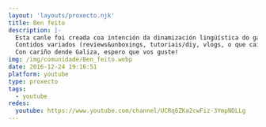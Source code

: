 ```yaml
---
layout: 'layouts/proxecto.njk'
title: Ben feito
description: |-
  Esta canle foi creada coa intención da dinamización lingüística do galego dun xeito agradábel e informal; con contido adaptado aos tempos presentes!
  Contidos variados (reviews&unboxings, tutoriais/diy, vlogs, o que caia... malo será)
  Con cariño dende Galiza, espero que vos guste!
img: /img/comunidade/Ben_feito.webp
date: 2016-12-24 19:16:51
platform: youtube
type: proxecto
tags:
  - youtube
redes:
  youtube: https://www.youtube.com/channel/UCRq6ZKa2cwFiz-3YmpNDLLg
---
```

